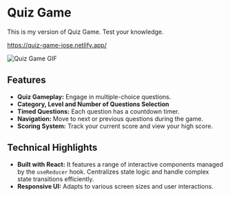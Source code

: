 # Quiz Game

This is my version of Quiz Game. Test your knowledge.

https://quiz-game-jose.netlify.app/

![Quiz Game GIF](https://res.cloudinary.com/du9kornnt/image/upload/c_scale,w_0.60/nt5mkp1npnrzylllr77q.gif)


## Features
- **Quiz Gameplay:** Engage in multiple-choice questions.
- **Category, Level and Number of Questions Selection**
- **Timed Questions:** Each question has a countdown timer.
- **Navigation:** Move to next or previous questions during the game.
- **Scoring System:** Track your current score and view your high score.

## Technical Highlights
- **Built with React:** It features a range of interactive components managed by the `useReducer` hook. Centralizes state logic and handle complex state transitions efficiently.
- **Responsive UI:** Adapts to various screen sizes and user interactions.
